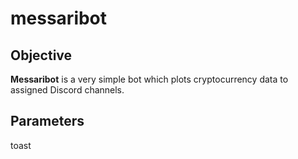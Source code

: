 # messaribot

## Objective

**Messaribot** is a very simple bot which plots cryptocurrency data to assigned Discord channels.

## Parameters

toast



